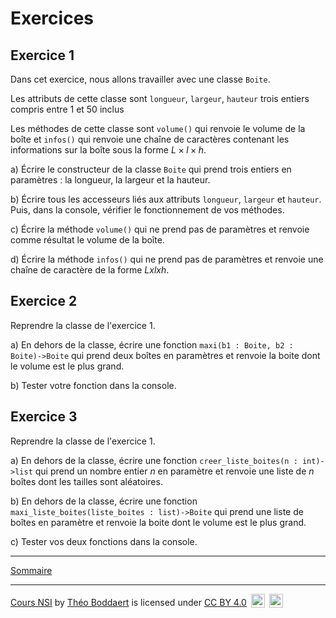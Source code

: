 # Exercices

## Exercice 1

Dans cet exercice, nous allons travailler avec une classe `Boite`.

Les attributs de cette classe sont `longueur`, `largeur`, `hauteur` trois entiers compris entre 1 et 50 inclus

Les méthodes de cette classe sont `volume()` qui renvoie le volume de la boîte et `infos()` qui renvoie une chaîne de caractères contenant les informations sur la boîte sous la forme $L×l×h$.

a) Écrire le constructeur de la classe `Boite` qui prend trois entiers en paramètres : la longueur, la largeur et la hauteur.

b) Écrire tous les accesseurs liés aux attributs `longueur`, `largeur` et `hauteur`. Puis, dans la console, vérifier le fonctionnement de vos méthodes.

c) Écrire la méthode `volume()` qui ne prend pas de paramètres et renvoie comme résultat le volume de la boîte.

d) Écrire la méthode `infos()` qui ne prend pas de paramètres et renvoie une chaîne de caractère de la forme $Lxlxh$.

## Exercice 2

Reprendre la classe de l'exercice $1$.

a) En dehors de la classe, écrire une fonction `maxi(b1 : Boite, b2 : Boite)->Boite` qui prend deux boîtes en paramètres et renvoie la boite dont le volume est le plus grand.

b) Tester votre fonction dans la console.

## Exercice 3

Reprendre la classe de l'exercice $1$.

a) En dehors de la classe, écrire une fonction `creer_liste_boites(n : int)->list` qui prend un nombre entier $n$ en paramètre et renvoie une liste de $n$ boîtes dont les tailles sont aléatoires.

b) En dehors de la classe, écrire une fonction `maxi_liste_boites(liste_boites : list)->Boite` qui prend une liste de boîtes en paramètre et renvoie la boite dont le volume est le plus grand.

c) Tester vos deux fonctions dans la console.

_______________

[Sommaire](./../../../README.md)

___________

<p xmlns:cc="http://creativecommons.org/ns#" xmlns:dct="http://purl.org/dc/terms/"><a property="dct:title" rel="cc:attributionURL" href="https://github.com/boddaert/nsi">Cours NSI</a> by <a rel="cc:attributionURL dct:creator" property="cc:attributionName" href="https://github.com/boddaert">Théo Boddaert</a> is licensed under <a href="https://creativecommons.org/licenses/by/4.0/?ref=chooser-v1" target="_blank" rel="license noopener noreferrer" style="display:inline-block;">CC BY 4.0</a>  <img style="height:22px!important;margin-left:3px;vertical-align:text-bottom;" src="https://mirrors.creativecommons.org/presskit/icons/cc.svg?ref=chooser-v1" alt="">  <img style="height:22px!important;margin-left:3px;vertical-align:text-bottom;" src="https://mirrors.creativecommons.org/presskit/icons/by.svg?ref=chooser-v1" alt=""></p> 